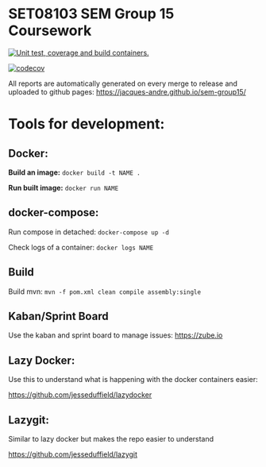 # SET08103 SEM Group 15 Coursework

[![Unit test, coverage and build containers.](https://github.com/jacques-andre/sem-group15/actions/workflows/test-image.yml/badge.svg)](https://github.com/jacques-andre/sem-group15/actions/workflows/test-image.yml)

[![codecov](https://codecov.io/gh/jacques-andre/sem-group15/branch/master/graph/badge.svg?token=S7XK0I86OQ)](https://codecov.io/gh/jacques-andre/sem-group15)

All reports are automatically generated on every merge to release and uploaded to github pages: https://jacques-andre.github.io/sem-group15/


# Tools for development:

## Docker:

**Build an image:**
``docker build -t NAME .``

**Run built image:**
``docker run NAME``

## docker-compose:

Run compose in detached: `docker-compose up -d`

Check logs of a container: `docker logs NAME`

## Build
Build mvn: `mvn -f pom.xml clean compile assembly:single`

## Kaban/Sprint Board
Use the kaban and sprint board to manage issues: https://zube.io


## Lazy Docker:
Use this to understand what is happening with the docker containers easier:

https://github.com/jesseduffield/lazydocker

## Lazygit:
Similar to lazy docker but makes the repo easier to understand

https://github.com/jesseduffield/lazygit

